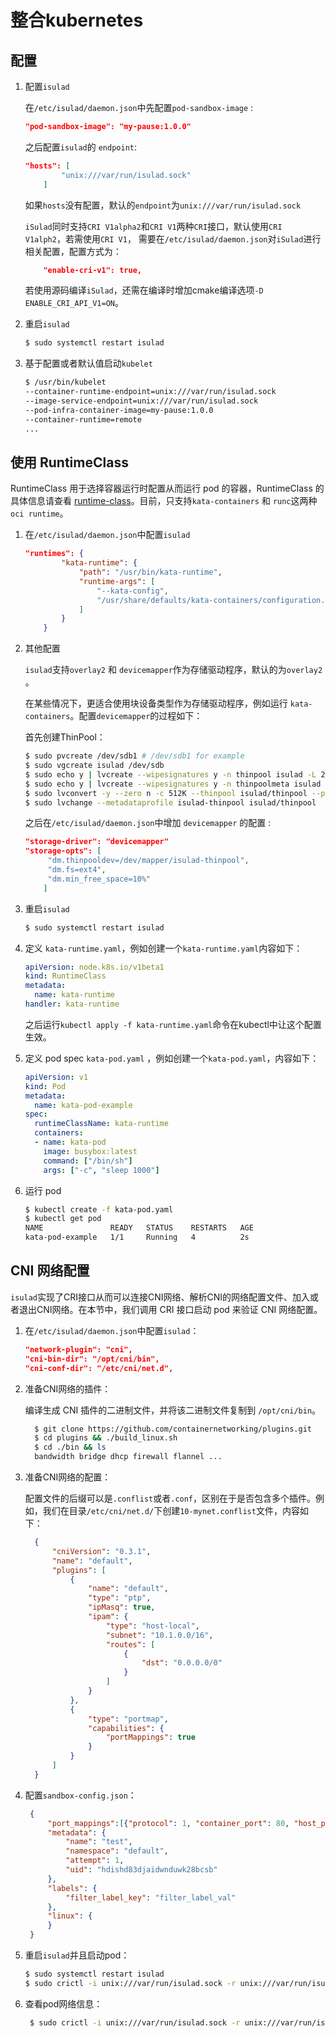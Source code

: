 # 整合kubernetes

## 配置

1. 配置`isulad`

   在`/etc/isulad/daemon.json`中先配置`pod-sandbox-image` :

   ```json
   "pod-sandbox-image": "my-pause:1.0.0"
   ```

   之后配置`isulad`的 `endpoint`:

   ```json
   "hosts": [
           "unix:///var/run/isulad.sock"
       ]
   ```

   如果`hosts`没有配置，默认的`endpoint`为``unix:///var/run/isulad.sock``

   `iSulad`同时支持`CRI V1alpha2`和`CRI V1`两种`CRI`接口，默认使用`CRI V1alph2`，若需使用`CRI V1`，
   需要在`/etc/isulad/daemon.json`对`iSulad`进行相关配置，配置方式为：

   ```json
       "enable-cri-v1": true,
   ```

   若使用源码编译`iSulad`，还需在编译时增加cmake编译选项`-D ENABLE_CRI_API_V1=ON`。

2. 重启`isulad`

   ```bash
   $ sudo systemctl restart isulad
   ```

3. 基于配置或者默认值启动`kubelet`

   ```bash
   $ /usr/bin/kubelet 
   --container-runtime-endpoint=unix:///var/run/isulad.sock
   --image-service-endpoint=unix:///var/run/isulad.sock 
   --pod-infra-container-image=my-pause:1.0.0
   --container-runtime=remote
   ...
   ```

## 使用 RuntimeClass

RuntimeClass 用于选择容器运行时配置从而运行 pod 的容器，RuntimeClass 的具体信息请查看 [runtime-class](https://kubernetes.io/docs/concepts/containers/runtime-class/)。目前，只支持`kata-containers` 和 `runc`这两种`oci runtime`。

1. 在`/etc/isulad/daemon.json`中配置`isulad`

   ```json
   "runtimes": {
           "kata-runtime": {
               "path": "/usr/bin/kata-runtime",
               "runtime-args": [
                   "--kata-config",
                   "/usr/share/defaults/kata-containers/configuration.toml"
               ]
           }
       }
   ```

2. 其他配置

   `isulad`支持`overlay2` 和 `devicemapper`作为存储驱动程序，默认的为`overlay2` 。

   在某些情况下，更适合使用块设备类型作为存储驱动程序，例如运行 `kata-containers`。配置`devicemapper`的过程如下：

   首先创建ThinPool：

   ```bash
   $ sudo pvcreate /dev/sdb1 # /dev/sdb1 for example
   $ sudo vgcreate isulad /dev/sdb
   $ sudo echo y | lvcreate --wipesignatures y -n thinpool isulad -L 200G
   $ sudo echo y | lvcreate --wipesignatures y -n thinpoolmeta isulad -L 20G
   $ sudo lvconvert -y --zero n -c 512K --thinpool isulad/thinpool --poolmetadata isulad/thinpoolmeta
   $ sudo lvchange --metadataprofile isulad-thinpool isulad/thinpool
   ```

   之后在`/etc/isulad/daemon.json`中增加 `devicemapper` 的配置 :

   ```json
   "storage-driver": "devicemapper"
   "storage-opts": [
   		"dm.thinpooldev=/dev/mapper/isulad-thinpool",
   	    "dm.fs=ext4",
   	    "dm.min_free_space=10%"
       ]
   ```

3. 重启`isulad`

   ```bash
   $ sudo systemctl restart isulad
   ```

4. 定义 `kata-runtime.yaml`，例如创建一个`kata-runtime.yaml`内容如下：

   ```yaml
   apiVersion: node.k8s.io/v1beta1
   kind: RuntimeClass
   metadata:
     name: kata-runtime
   handler: kata-runtime
   ```

    之后运行`kubectl apply -f kata-runtime.yaml`命令在kubectl中让这个配置生效。

5. 定义 pod spec `kata-pod.yaml` ，例如创建一个`kata-pod.yaml`，内容如下：

   ```yaml
   apiVersion: v1
   kind: Pod
   metadata:
     name: kata-pod-example
   spec:
     runtimeClassName: kata-runtime
     containers:
     - name: kata-pod
       image: busybox:latest
       command: ["/bin/sh"]
       args: ["-c", "sleep 1000"]
   ```

6. 运行 pod

   ```bash
   $ kubectl create -f kata-pod.yaml
   $ kubectl get pod
   NAME               READY   STATUS    RESTARTS   AGE
   kata-pod-example   1/1     Running   4          2s
   ```

## CNI 网络配置

`isulad`实现了CRI接口从而可以连接CNI网络、解析CNI的网络配置文件、加入或者退出CNI网络。在本节中，我们调用 CRI 接口启动 pod 来验证 CNI 网络配置。

1. 在`/etc/isulad/daemon.json`中配置`isulad`：

   ```json
   "network-plugin": "cni",
   "cni-bin-dir": "/opt/cni/bin",
   "cni-conf-dir": "/etc/cni/net.d",
   ```

2. 准备CNI网络的插件：

   编译生成 CNI 插件的二进制文件，并将该二进制文件复制到 `/opt/cni/bin`。

    ```bash
      $ git clone https://github.com/containernetworking/plugins.git
      $ cd plugins && ./build_linux.sh
      $ cd ./bin && ls
      bandwidth bridge dhcp firewall flannel ...
    ```

3. 准备CNI网络的配置：

   配置文件的后缀可以是`.conflist`或者`.conf`，区别在于是否包含多个插件。例如，我们在目录`/etc/cni/net.d/`下创建`10-mynet.conflist`文件，内容如下：

    ```json
      {
          "cniVersion": "0.3.1",
          "name": "default",
          "plugins": [
              {
                  "name": "default",
                  "type": "ptp",
                  "ipMasq": true,
                  "ipam": {
                      "type": "host-local",
                      "subnet": "10.1.0.0/16",
                      "routes": [
                          {
                              "dst": "0.0.0.0/0"
                          }
                      ]
                  }
              },
              {
                  "type": "portmap",
                  "capabilities": {
                      "portMappings": true
                  }
              }
          ]
      }
    ```

4. 配置`sandbox-config.json`：

   ```json
    {
        "port_mappings":[{"protocol": 1, "container_port": 80, "host_port": 8080}],
        "metadata": {
            "name": "test",
            "namespace": "default",
            "attempt": 1,
            "uid": "hdishd83djaidwnduwk28bcsb"
        },
        "labels": {
    	    "filter_label_key": "filter_label_val" 
        },
        "linux": {
        }
    }
   ```

5. 重启`isulad`并且启动pod：

   ```sh
   $ sudo systemctl restart isulad
   $ sudo crictl -i unix:///var/run/isulad.sock -r unix:///var/run/isulad.sock runp sandbox-config.json
   ```

6. 查看pod网络信息：

    ```sh
     $ sudo crictl -i unix:///var/run/isulad.sock -r unix:///var/run/isulad.sock inspectp <pod-id>
    ```